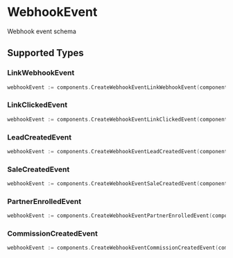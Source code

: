 # WebhookEvent

Webhook event schema


## Supported Types

### LinkWebhookEvent

```go
webhookEvent := components.CreateWebhookEventLinkWebhookEvent(components.LinkWebhookEvent{/* values here */})
```

### LinkClickedEvent

```go
webhookEvent := components.CreateWebhookEventLinkClickedEvent(components.LinkClickedEvent{/* values here */})
```

### LeadCreatedEvent

```go
webhookEvent := components.CreateWebhookEventLeadCreatedEvent(components.LeadCreatedEvent{/* values here */})
```

### SaleCreatedEvent

```go
webhookEvent := components.CreateWebhookEventSaleCreatedEvent(components.SaleCreatedEvent{/* values here */})
```

### PartnerEnrolledEvent

```go
webhookEvent := components.CreateWebhookEventPartnerEnrolledEvent(components.PartnerEnrolledEvent{/* values here */})
```

### CommissionCreatedEvent

```go
webhookEvent := components.CreateWebhookEventCommissionCreatedEvent(components.CommissionCreatedEvent{/* values here */})
```

